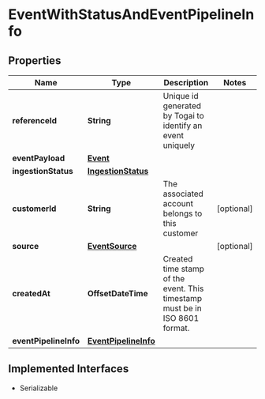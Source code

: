 

# EventWithStatusAndEventPipelineInfo


## Properties

| Name | Type | Description | Notes |
|------------ | ------------- | ------------- | -------------|
|**referenceId** | **String** | Unique id generated by Togai to identify an event uniquely |  |
|**eventPayload** | [**Event**](Event.md) |  |  |
|**ingestionStatus** | [**IngestionStatus**](IngestionStatus.md) |  |  |
|**customerId** | **String** | The associated account belongs to this customer |  [optional] |
|**source** | [**EventSource**](EventSource.md) |  |  [optional] |
|**createdAt** | **OffsetDateTime** | Created time stamp of the event. This timestamp must be in ISO 8601 format. |  |
|**eventPipelineInfo** | [**EventPipelineInfo**](EventPipelineInfo.md) |  |  |


## Implemented Interfaces

* Serializable


